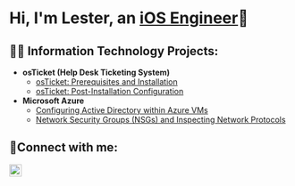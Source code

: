<h1>Hi, I'm Lester, an <a href="https://linkedin.com/in/l1120">iOS Engineer</a>🤖</h1>

<h2>👨‍💻 Information Technology Projects:</h2>

- <b>osTicket (Help Desk Ticketing System)</b>
  - [osTicket: Prerequisites and Installation](https://github.com/lestersanchez1120/osticket-prereqs/blob/main/README.md)
  - [osTicket: Post-Installation Configuration](https://github.com/lestersanchez1120/post-installation-configuration/blob/main/README.md)
- <b>Microsoft Azure</b>
  - [Configuring Active Directory within Azure VMs](https://github.com/lestersanchez1120/configure-ad)
  - [Network Security Groups (NSGs) and Inspecting Network Protocols](https://github.com/lestersanchez1120/azure-network-protocols)

<h2>🤳Connect with me:</h2>


[<img align="left" alt="Josh | LinkedIn" width="22px" src="https://cdn.jsdelivr.net/npm/simple-icons@v3/icons/linkedin.svg" />][linkedin]


[linkedin]: https://linkedin.com/in/l1120
